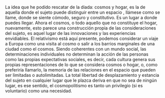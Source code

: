 La idea que he podido rescatar de la diada: cosmos y hogar, es la de aquella donde el sujeto puede distinguir entre un espacio , llámese como se llame, donde se siente cómodo, seguro y constitutivo. Es un lugar a donde puedes llegar. Ahora el cosmos, o todo aquello que no constituye el hogar, nuevamente, esto parece una construcción propia de las consideraciones del sujeto, es aquel lugar de las innovaciones y las experiencias envidiables. El relativismo está aquí presente, podemos considerar un viaje a Europa como una visita al cosmo o salir a los barrios marginales de una ciudad como el cosmos. Siendo coherentes con un mundo social, las determinaciones individuales no determinan la acción de las personas como las propias expectativas sociales, es decir, cada cultura genera sus propias representaciones de lo que se considera cosmos o hogar, o, como preferiría llamarlo, la memoria de las relaciones en el espacio que pueden ser limitadas o autolimitadas. La total libertad de desplazamiento y estancia del sujeto en cualquier lugar que le plazca deriva en que no sea de ningún lugar, es ese sentido, el cosmopolitismo es tanto un privilegio (si es voluntario) como una necesidad.
